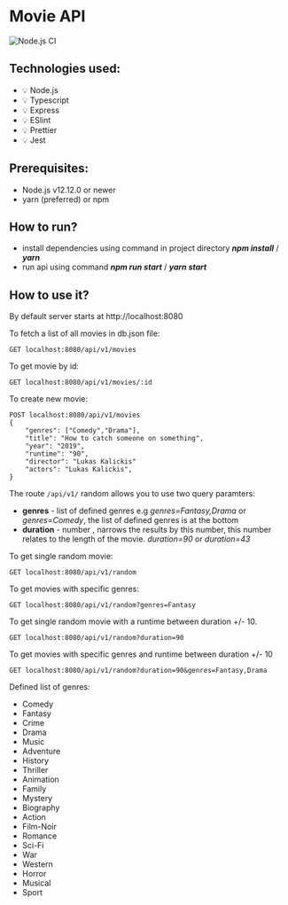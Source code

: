 # Movie API

![Node.js CI](https://github.com/unm4sked/MovieAPI-express/workflows/Node.js%20CI/badge.svg)

## Technologies used:

-   :bulb: Node.js
-   :bulb: Typescript
-   :bulb: Express
-   :bulb: ESlint
-   :bulb: Prettier
-   :bulb: Jest

## Prerequisites:

-   Node.js v12.12.0 or newer
-   yarn (preferred) or npm

## How to run?

-   install dependencies using command in project directory **_npm install_** / **_yarn_**
-   run api using command **_npm run start_** / **_yarn start_**

## How to use it?

By default server starts at http://localhost:8080

To fetch a list of all movies in db.json file:

```
GET localhost:8080/api/v1/movies
```

To get movie by id:

```
GET localhost:8080/api/v1/movies/:id
```

To create new movie:

```
POST localhost:8080/api/v1/movies
{
    "genres": ["Comedy","Drama"],
    "title": "How to catch someone on something",
    "year": "2019",
    "runtime": "90",
    "director": "Lukas Kalickis"
    "actors": "Lukas Kalickis",
}
```

The route `/api/v1/` random allows you to use two query paramters:

-   **genres** - list of defined genres e.g _genres=Fantasy,Drama_ or _genres=Comedy_, the list of defined genres is at the bottom
-   **duration** - number , narrows the results by this number, this number relates to the length of the movie. _duration=90_ or _duration=43_

To get single random movie:

```
GET localhost:8080/api/v1/random
```

To get movies with specific genres:

```
GET localhost:8080/api/v1/random?genres=Fantasy
```

To get single random movie with a runtime between duration +/- 10.

```
GET localhost:8080/api/v1/random?duration=90
```

To get movies with specific genres and runtime between duration +/- 10

```
GET localhost:8080/api/v1/random?duration=90&genres=Fantasy,Drama
```

Defined list of genres:

-   Comedy
-   Fantasy
-   Crime
-   Drama
-   Music
-   Adventure
-   History
-   Thriller
-   Animation
-   Family
-   Mystery
-   Biography
-   Action
-   Film-Noir
-   Romance
-   Sci-Fi
-   War
-   Western
-   Horror
-   Musical
-   Sport
